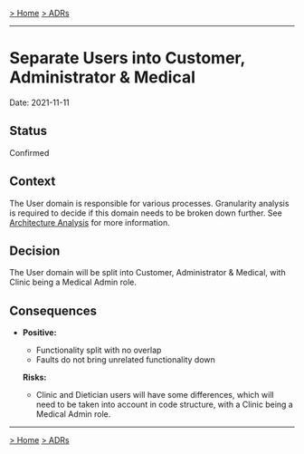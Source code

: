 [> Home](../README.md)    [> ADRs](README.md)

---

# Separate Users into Customer, Administrator & Medical

Date: 2021-11-11

## Status

Confirmed

## Context

The User domain is responsible for various processes. Granularity analysis is required to decide if this domain needs to be broken down further. See [Architecture Analysis](../1.ProblemBackground/ArchitectureAnalysis.md) for more information.

## Decision

The User domain will be split into Customer, Administrator & Medical, with Clinic being a Medical Admin role.

## Consequences

- **Positive:**

  - Functionality split with no overlap
  - Faults do not bring unrelated functionality down

  **Risks:**

  - Clinic and Dietician users will have some differences, which will need to be taken into account in code structure, with a Clinic being a Medical Admin role.

---

[> Home](../README.md)    [> ADRs](README.md)